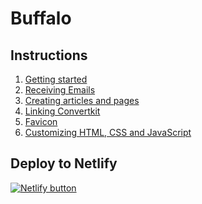 # Buffalo

## Instructions

1. [Getting started](https://vimeo.com/user18448152/review/413417544/a942cd44e8)
2. [Receiving Emails](https://vimeo.com/user18448152/review/413425379/9faf83a082)
3. [Creating articles and pages](https://vimeo.com/user18448152/review/413425689/0a36e652bb)
4. [Linking Convertkit](https://vimeo.com/413424903/c9c858c037)
5. [Favicon](https://vimeo.com/user18448152/review/413405359/2764176078)
6. [Customizing HTML, CSS and JavaScript](https://vimeo.com/413414766/b59c795be1)

## Deploy to Netlify

<a href="https://app.netlify.com/start/deploy?repository=https://github.com/zellwk/buffalo
">
  <img src="https://www.netlify.com/img/deploy/button.svg" alt="Netlify button" >
</a>
